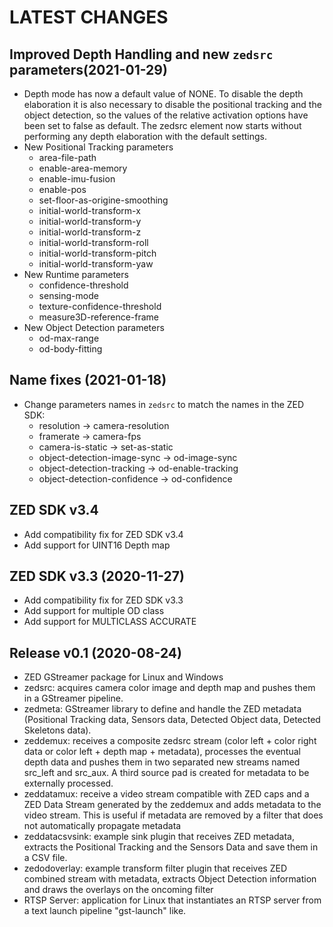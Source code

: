 LATEST CHANGES
==============
Improved Depth Handling and new `zedsrc` parameters(2021-01-29)
---------------------------------------------------------------
- Depth mode has now a default value of NONE.
  To disable the depth elaboration it is also necessary to disable the positional tracking and the object detection, 
  so the values of the relative activation options have been set to false as default.
  The zedsrc element now starts without performing any depth elaboration with the default settings. 
- New Positional Tracking parameters
  * area-file-path
  * enable-area-memory
  * enable-imu-fusion
  * enable-pos
  * set-floor-as-origine-smoothing
  * initial-world-transform-x
  * initial-world-transform-y
  * initial-world-transform-z
  * initial-world-transform-roll
  * initial-world-transform-pitch
  * initial-world-transform-yaw
- New Runtime parameters
  * confidence-threshold
  * sensing-mode
  * texture-confidence-threshold
  * measure3D-reference-frame  
- New Object Detection parameters
  * od-max-range
  * od-body-fitting

Name fixes (2021-01-18)
-----------------------
- Change parameters names in `zedsrc` to match the names in the ZED SDK:
  * resolution -> camera-resolution
  * framerate -> camera-fps
  * camera-is-static -> set-as-static
  * object-detection-image-sync -> od-image-sync
  * object-detection-tracking -> od-enable-tracking
  * object-detection-confidence -> od-confidence

ZED SDK v3.4
-------------
- Add compatibility fix for ZED SDK v3.4
- Add support for UINT16 Depth map

ZED SDK v3.3 (2020-11-27)
--------------------------
- Add compatibility fix for ZED SDK v3.3
- Add support for multiple OD class
- Add support for MULTICLASS ACCURATE

Release v0.1 (2020-08-24)
--------------------------
- ZED GStreamer package for Linux and Windows
- zedsrc: acquires camera color image and depth map and pushes them in a GStreamer pipeline.
- zedmeta: GStreamer library to define and handle the ZED metadata (Positional Tracking data, Sensors data, Detected Object data, Detected Skeletons data).
- zeddemux: receives a composite zedsrc stream (color left + color right data or color left + depth map + metadata), processes the eventual depth data and pushes them in two separated new streams named src_left and src_aux. A third source pad is created for metadata to be externally processed.
- zeddatamux: receive a video stream compatible with ZED caps and a ZED Data Stream generated by the zeddemux and adds metadata to the video stream. This is useful if metadata are removed by a filter that does not automatically propagate metadata
- zeddatacsvsink: example sink plugin that receives ZED metadata, extracts the Positional Tracking and the Sensors Data and save them in a CSV file.
- zedodoverlay: example transform filter plugin that receives ZED combined stream with metadata, extracts Object Detection information and draws the overlays on the oncoming filter
- RTSP Server: application for Linux that instantiates an RTSP server from a text launch pipeline "gst-launch" like.
